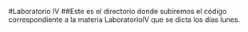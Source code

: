 #Laboratorio IV
##Este es el directorio donde subiremos el código correspondiente a la materia LaboratorioIV que se dicta los días lunes.
